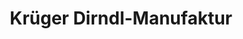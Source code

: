 ---
title: "Krüger Dirndl-Manufaktur"
url: /wernau-neckar/krueger-dirndl-manufaktur/
shop: Kleidung
---